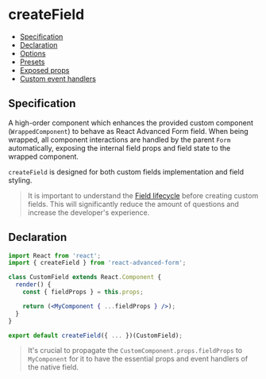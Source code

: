 # createField

* [Specification](./#specification)
* [Declaration](./#declaration)
* [Options](options.md)
* [Presets](presets.md)
* [Exposed props](exposed-props.md)
* [Custom event handlers](./#custom-event-handlers)

## Specification

A high-order component which enhances the provided custom component \(`WrappedComponent`\) to behave as React Advanced Form field. When being wrapped, all component interactions are handled by the parent `Form` automatically, exposing the internal field props and field state to the wrapped component.

`createField` is designed for both custom fields implementation and field styling.

> It is important to understand the [Field lifecycle](../../architecture/field-lifecycle.md) before creating custom fields. This will significantly reduce the amount of questions and increase the developer's experience.

## Declaration

```jsx
import React from 'react';
import { createField } from 'react-advanced-form';

class CustomField extends React.Component {
  render() {
    const { fieldProps } = this.props;

    return (<MyComponent { ...fieldProps } />);
  }
}

export default createField({ ... })(CustomField);
```

> It's crucial to propagate the `CustomComponent.props.fieldProps` to `MyComponent` for it to have the essential props and event handlers of the native field.

